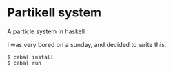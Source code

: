 # Partikell system
A particle system in haskell

I was very bored on a sunday, and decided to write this.

```
$ cabal install
$ cabal run
```
